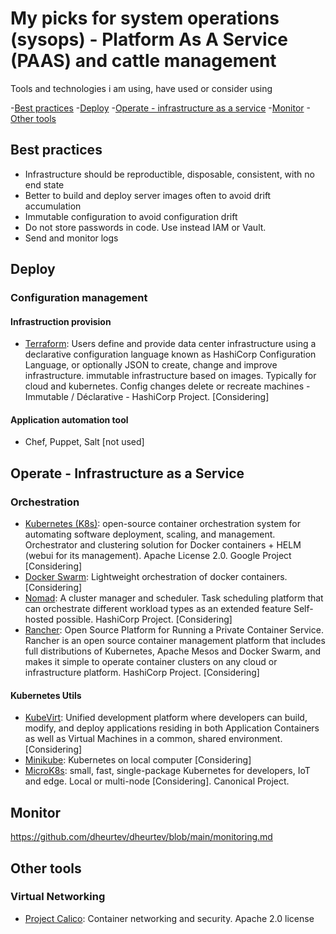 # My picks for system operations (sysops) -  Platform As A Service (PAAS) and cattle management

Tools and technologies i am using, have used or consider using

-[Best practices](https://github.com/dheurtev/dheurtev/blob/main/sysops.md#best-practices)
-[Deploy](https://github.com/dheurtev/dheurtev/blob/main/sysops.md#deploy)
-[Operate - infrastructure as a service](https://github.com/dheurtev/dheurtev/blob/main/sysops.md#operate---infrastructure-as-a-service)
-[Monitor](https://github.com/dheurtev/dheurtev/blob/main/sysops.md#monitor)
-[Other tools](https://github.com/dheurtev/dheurtev/blob/main/sysops.md#other-tools)

## Best practices ##
- Infrastructure should be reproductible, disposable, consistent, with no end state
- Better to build and deploy server images often to avoid drift accumulation
- Immutable configuration to avoid configuration drift
- Do not store passwords in code. Use instead IAM or Vault. 
- Send and monitor logs

## Deploy ##
### Configuration management ###
#### Infrastruction provision ####
- [Terraform](https://www.terraform.io/): Users define and provide data center infrastructure using a declarative configuration language known as HashiCorp Configuration Language, or optionally JSON to create, change and improve infrastructure. immutable infrastructure based on images. Typically for cloud and kubernetes. Config changes delete or recreate machines - Immutable / Déclarative - HashiCorp Project. [Considering]
#### Application automation tool ####
- Chef, Puppet, Salt [not used]

## Operate - Infrastructure as a Service ##
### Orchestration ###
- [Kubernetes (K8s)](https://kubernetes.io/): open-source container orchestration system for automating software deployment, scaling, and management. Orchestrator and clustering solution for Docker containers + HELM (webui for its management). Apache License 2.0. Google Project [Considering]
- [Docker Swarm](https://docs.docker.com/engine/swarm/): Lightweight orchestration of docker containers. [Considering]
- [Nomad](https://www.nomadproject.io/): A cluster manager and scheduler. Task scheduling platform that can orchestrate different workload types as an extended feature Self-hosted possible. HashiCorp Project. [Considering]
- [Rancher](https://rancher.com/): Open Source Platform for Running a Private Container Service. Rancher is an open source container management platform that includes full distributions of Kubernetes, Apache Mesos and Docker Swarm, and makes it simple to operate container clusters on any cloud or infrastructure platform. HashiCorp Project. [Considering]
#### Kubernetes Utils ####
- [KubeVirt](https://kubevirt.io/): Unified development platform where developers can build, modify, and deploy applications residing in both Application Containers as well as Virtual Machines in a common, shared environment. [Considering]
- [Minikube](https://minikube.sigs.k8s.io/docs/start/): Kubernetes on local computer [Considering] 
- [MicroK8s](https://microk8s.io/): small, fast, single-package Kubernetes for developers, IoT and edge. Local or multi-node [Considering]. Canonical Project. 

## Monitor ##
https://github.com/dheurtev/dheurtev/blob/main/monitoring.md

## Other tools ##

### Virtual Networking ###
- [Project Calico](https://www.tigera.io/project-calico/): Container networking and security. Apache 2.0 license 
